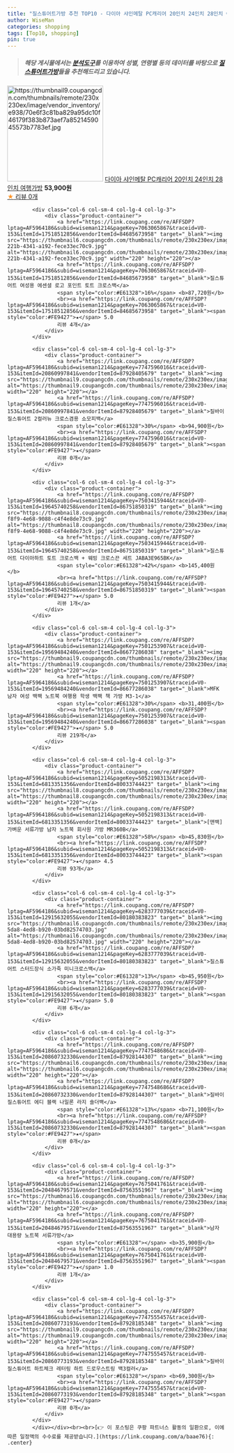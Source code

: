 ```yaml
---
title: "질스튜어트가방 추천 TOP10 - 다이아 샤인메탈 PC캐리어 20인치 24인치 28인치 여행가방"
author: WiseMan
categories: shopping
tags: [Top10, shopping]
pin: true
---
```


> ##### 해당 게시물에서는 [**분석도구**](https://itemscout.io/)를 이용하여 **성별**, **연령별** 등의 데이터를 바탕으로 [**질스튜어트가방**](https://link.coupang.com/a/baae76)들을 추천해드리고 있습니다.
<div class="container"><div class="row">
            <div class="col-6 col-sm-4 col-lg-4 col-lg-3">
                <div class="product-container">
                    <a href="https://link.coupang.com/re/AFFSDP?lptag=AF5964186&subid=wiseman1214&pageKey=7773855010&traceid=V0-153&itemId=20994589738&vendorItemId=88058924515" target="_blank"><img src="https://thumbnail9.coupangcdn.com/thumbnails/remote/230x230ex/image/vendor_inventory/e938/70e6f3c81ba829a95dc10f46179f383b873aef7a8521459045573b7783ef.jpg" alt="https://thumbnail9.coupangcdn.com/thumbnails/remote/230x230ex/image/vendor_inventory/e938/70e6f3c81ba829a95dc10f46179f383b873aef7a8521459045573b7783ef.jpg" width="220" height="220"></a>
                    <a href="https://link.coupang.com/re/AFFSDP?lptag=AF5964186&subid=wiseman1214&pageKey=7773855010&traceid=V0-153&itemId=20994589738&vendorItemId=88058924515" target="_blank">다이아 샤인메탈 PC캐리어 20인치 24인치 28인치 여행가방</a>
                    <span style="color:#E61328"></span> <b>53,900원</b>
                    <br><a href="https://link.coupang.com/re/AFFSDP?lptag=AF5964186&subid=wiseman1214&pageKey=7773855010&traceid=V0-153&itemId=20994589738&vendorItemId=88058924515" target="_blank"><span style="color:#FE9427">★</span> 
                    리뷰 0개</a>
                </div>
            </div>
            
            <div class="col-6 col-sm-4 col-lg-4 col-lg-3">
                <div class="product-container">
                    <a href="https://link.coupang.com/re/AFFSDP?lptag=AF5964186&subid=wiseman1214&pageKey=7063065867&traceid=V0-153&itemId=17518512856&vendorItemId=84685673958" target="_blank"><img src="https://thumbnail6.coupangcdn.com/thumbnails/remote/230x230ex/image/retail/images/2023/01/13/12/8/95e4dc62-221b-4341-a192-fece33ec70c9.jpg" alt="https://thumbnail6.coupangcdn.com/thumbnails/remote/230x230ex/image/retail/images/2023/01/13/12/8/95e4dc62-221b-4341-a192-fece33ec70c9.jpg" width="220" height="220"></a>
                    <a href="https://link.coupang.com/re/AFFSDP?lptag=AF5964186&subid=wiseman1214&pageKey=7063065867&traceid=V0-153&itemId=17518512856&vendorItemId=84685673958" target="_blank">질스튜어트 여성용 에센셜 로고 포인트 토트 크로스백</a>
                    <span style="color:#E61328">16%</span> <b>87,720원</b>
                    <br><a href="https://link.coupang.com/re/AFFSDP?lptag=AF5964186&subid=wiseman1214&pageKey=7063065867&traceid=V0-153&itemId=17518512856&vendorItemId=84685673958" target="_blank"><span style="color:#FE9427">★</span> 5.0
                    리뷰 4개</a>
                </div>
            </div>
            
            <div class="col-6 col-sm-4 col-lg-4 col-lg-3">
                <div class="product-container">
                    <a href="https://link.coupang.com/re/AFFSDP?lptag=AF5964186&subid=wiseman1214&pageKey=7747596016&traceid=V0-153&itemId=20860997841&vendorItemId=87928405679" target="_blank"><img src="https://thumbnail9.coupangcdn.com/thumbnails/remote/230x230ex/image/vendor_inventory/e4f9/0f65131a6d21daef88f9502a8c86a7ab01dd31133282023f9368bd469d34.jpg" alt="https://thumbnail9.coupangcdn.com/thumbnails/remote/230x230ex/image/vendor_inventory/e4f9/0f65131a6d21daef88f9502a8c86a7ab01dd31133282023f9368bd469d34.jpg" width="220" height="220"></a>
                    <a href="https://link.coupang.com/re/AFFSDP?lptag=AF5964186&subid=wiseman1214&pageKey=7747596016&traceid=V0-153&itemId=20860997841&vendorItemId=87928405679" target="_blank">질바이질스튜어트 2컬러뉴 크로스겸용 쇼모피백</a>
                    <span style="color:#E61328">30%</span> <b>94,900원</b>
                    <br><a href="https://link.coupang.com/re/AFFSDP?lptag=AF5964186&subid=wiseman1214&pageKey=7747596016&traceid=V0-153&itemId=20860997841&vendorItemId=87928405679" target="_blank"><span style="color:#FE9427">★</span> 
                    리뷰 0개</a>
                </div>
            </div>
            
            <div class="col-6 col-sm-4 col-lg-4 col-lg-3">
                <div class="product-container">
                    <a href="https://link.coupang.com/re/AFFSDP?lptag=AF5964186&subid=wiseman1214&pageKey=7503415944&traceid=V0-153&itemId=19645740258&vendorItemId=86751850319" target="_blank"><img src="https://thumbnail8.coupangcdn.com/thumbnails/remote/230x230ex/image/retail/images/2023/08/01/14/7/f6cc5479-f8f9-4e68-9088-c4f4e8de73c9.jpg" alt="https://thumbnail8.coupangcdn.com/thumbnails/remote/230x230ex/image/retail/images/2023/08/01/14/7/f6cc5479-f8f9-4e68-9088-c4f4e8de73c9.jpg" width="220" height="220"></a>
                    <a href="https://link.coupang.com/re/AFFSDP?lptag=AF5964186&subid=wiseman1214&pageKey=7503415944&traceid=V0-153&itemId=19645740258&vendorItemId=86751850319" target="_blank">질스튜어트 다이아하트 토트 크로스백 + 웨빙 크로스끈 세트 JABA3E965BK</a>
                    <span style="color:#E61328">42%</span> <b>145,400원</b>
                    <br><a href="https://link.coupang.com/re/AFFSDP?lptag=AF5964186&subid=wiseman1214&pageKey=7503415944&traceid=V0-153&itemId=19645740258&vendorItemId=86751850319" target="_blank"><span style="color:#FE9427">★</span> 5.0
                    리뷰 1개</a>
                </div>
            </div>
            
            <div class="col-6 col-sm-4 col-lg-4 col-lg-3">
                <div class="product-container">
                    <a href="https://link.coupang.com/re/AFFSDP?lptag=AF5964186&subid=wiseman1214&pageKey=7501253907&traceid=V0-153&itemId=19569484240&vendorItemId=86677286038" target="_blank"><img src="https://thumbnail9.coupangcdn.com/thumbnails/remote/230x230ex/image/vendor_inventory/e708/b9e50f5eebc014f951d71afe184c7dfeca89b76619028593ebb6d05cc04c.jpg" alt="https://thumbnail9.coupangcdn.com/thumbnails/remote/230x230ex/image/vendor_inventory/e708/b9e50f5eebc014f951d71afe184c7dfeca89b76619028593ebb6d05cc04c.jpg" width="220" height="220"></a>
                    <a href="https://link.coupang.com/re/AFFSDP?lptag=AF5964186&subid=wiseman1214&pageKey=7501253907&traceid=V0-153&itemId=19569484240&vendorItemId=86677286038" target="_blank">MFK 남자 여성 백팩 노트북 여행용 학생 백팩 책 가방 M3-1</a>
                    <span style="color:#E61328">30%</span> <b>31,400원</b>
                    <br><a href="https://link.coupang.com/re/AFFSDP?lptag=AF5964186&subid=wiseman1214&pageKey=7501253907&traceid=V0-153&itemId=19569484240&vendorItemId=86677286038" target="_blank"><span style="color:#FE9427">★</span> 5.0
                    리뷰 219개</a>
                </div>
            </div>
            
            <div class="col-6 col-sm-4 col-lg-4 col-lg-3">
                <div class="product-container">
                    <a href="https://link.coupang.com/re/AFFSDP?lptag=AF5964186&subid=wiseman1214&pageKey=5052198313&traceid=V0-153&itemId=6813351356&vendorItemId=80033744423" target="_blank"><img src="https://thumbnail8.coupangcdn.com/thumbnails/remote/230x230ex/image/vendor_inventory/20e4/5f7d3decc3a197ae3194b1713ba720b8558dd477cb835c10be614a2255c0.jpg" alt="https://thumbnail8.coupangcdn.com/thumbnails/remote/230x230ex/image/vendor_inventory/20e4/5f7d3decc3a197ae3194b1713ba720b8558dd477cb835c10be614a2255c0.jpg" width="220" height="220"></a>
                    <a href="https://link.coupang.com/re/AFFSDP?lptag=AF5964186&subid=wiseman1214&pageKey=5052198313&traceid=V0-153&itemId=6813351356&vendorItemId=80033744423" target="_blank">[맨백] 가벼운 서류가방 남자 노트북 회사원 가방 MR360B</a>
                    <span style="color:#E61328">58%</span> <b>45,830원</b>
                    <br><a href="https://link.coupang.com/re/AFFSDP?lptag=AF5964186&subid=wiseman1214&pageKey=5052198313&traceid=V0-153&itemId=6813351356&vendorItemId=80033744423" target="_blank"><span style="color:#FE9427">★</span> 4.5
                    리뷰 93개</a>
                </div>
            </div>
            
            <div class="col-6 col-sm-4 col-lg-4 col-lg-3">
                <div class="product-container">
                    <a href="https://link.coupang.com/re/AFFSDP?lptag=AF5964186&subid=wiseman1214&pageKey=6283777039&traceid=V0-153&itemId=12915632055&vendorItemId=80180383823" target="_blank"><img src="https://thumbnail6.coupangcdn.com/thumbnails/remote/230x230ex/image/retail/images/2022/01/12/16/4/7e6828aa-5da8-4ed8-b920-03bd82574703.jpg" alt="https://thumbnail6.coupangcdn.com/thumbnails/remote/230x230ex/image/retail/images/2022/01/12/16/4/7e6828aa-5da8-4ed8-b920-03bd82574703.jpg" width="220" height="220"></a>
                    <a href="https://link.coupang.com/re/AFFSDP?lptag=AF5964186&subid=wiseman1214&pageKey=6283777039&traceid=V0-153&itemId=12915632055&vendorItemId=80180383823" target="_blank">질스튜어트 스터드장식 소가죽 미니크로스백</a>
                    <span style="color:#E61328">13%</span> <b>45,950원</b>
                    <br><a href="https://link.coupang.com/re/AFFSDP?lptag=AF5964186&subid=wiseman1214&pageKey=6283777039&traceid=V0-153&itemId=12915632055&vendorItemId=80180383823" target="_blank"><span style="color:#FE9427">★</span> 5.0
                    리뷰 6개</a>
                </div>
            </div>
            
            <div class="col-6 col-sm-4 col-lg-4 col-lg-3">
                <div class="product-container">
                    <a href="https://link.coupang.com/re/AFFSDP?lptag=AF5964186&subid=wiseman1214&pageKey=7747548686&traceid=V0-153&itemId=20860732330&vendorItemId=87928144307" target="_blank"><img src="https://thumbnail6.coupangcdn.com/thumbnails/remote/230x230ex/image/vendor_inventory/202c/1020635d1d7bde375d011068a4b722f8e31532cb2e96ef6078e31b01e5be.jpg" alt="https://thumbnail6.coupangcdn.com/thumbnails/remote/230x230ex/image/vendor_inventory/202c/1020635d1d7bde375d011068a4b722f8e31532cb2e96ef6078e31b01e5be.jpg" width="220" height="220"></a>
                    <a href="https://link.coupang.com/re/AFFSDP?lptag=AF5964186&subid=wiseman1214&pageKey=7747548686&traceid=V0-153&itemId=20860732330&vendorItemId=87928144307" target="_blank">질바이질스튜어트 에디 블랙 나일론 라지 숄더백</a>
                    <span style="color:#E61328">13%</span> <b>71,100원</b>
                    <br><a href="https://link.coupang.com/re/AFFSDP?lptag=AF5964186&subid=wiseman1214&pageKey=7747548686&traceid=V0-153&itemId=20860732330&vendorItemId=87928144307" target="_blank"><span style="color:#FE9427">★</span> 
                    리뷰 0개</a>
                </div>
            </div>
            
            <div class="col-6 col-sm-4 col-lg-4 col-lg-3">
                <div class="product-container">
                    <a href="https://link.coupang.com/re/AFFSDP?lptag=AF5964186&subid=wiseman1214&pageKey=7675041761&traceid=V0-153&itemId=20484679571&vendorItemId=87563551967" target="_blank"><img src="https://thumbnail6.coupangcdn.com/thumbnails/remote/230x230ex/image/vendor_inventory/9a7c/ec51c0178fe7aaa9b3e05ee7bc0c3e41bea900469af94966debcaac8326f.jpg" alt="https://thumbnail6.coupangcdn.com/thumbnails/remote/230x230ex/image/vendor_inventory/9a7c/ec51c0178fe7aaa9b3e05ee7bc0c3e41bea900469af94966debcaac8326f.jpg" width="220" height="220"></a>
                    <a href="https://link.coupang.com/re/AFFSDP?lptag=AF5964186&subid=wiseman1214&pageKey=7675041761&traceid=V0-153&itemId=20484679571&vendorItemId=87563551967" target="_blank">남자 대용량 노트북 서류가방</a>
                    <span style="color:#E61328"></span> <b>35,900원</b>
                    <br><a href="https://link.coupang.com/re/AFFSDP?lptag=AF5964186&subid=wiseman1214&pageKey=7675041761&traceid=V0-153&itemId=20484679571&vendorItemId=87563551967" target="_blank"><span style="color:#FE9427">★</span> 1.0
                    리뷰 1개</a>
                </div>
            </div>
            
            <div class="col-6 col-sm-4 col-lg-4 col-lg-3">
                <div class="product-container">
                    <a href="https://link.coupang.com/re/AFFSDP?lptag=AF5964186&subid=wiseman1214&pageKey=7747555457&traceid=V0-153&itemId=20860773193&vendorItemId=87928185348" target="_blank"><img src="https://thumbnail9.coupangcdn.com/thumbnails/remote/230x230ex/image/vendor_inventory/2b89/b74de6cf22217469b3f4efb5391ec573395500ea578523a2e6634fcdcc8f.jpg" alt="https://thumbnail9.coupangcdn.com/thumbnails/remote/230x230ex/image/vendor_inventory/2b89/b74de6cf22217469b3f4efb5391ec573395500ea578523a2e6634fcdcc8f.jpg" width="220" height="220"></a>
                    <a href="https://link.coupang.com/re/AFFSDP?lptag=AF5964186&subid=wiseman1214&pageKey=7747555457&traceid=V0-153&itemId=20860773193&vendorItemId=87928185348" target="_blank">질바이질스튜어트 하트체크 레터링 하트 드로우스트링 백3컬러</a>
                    <span style="color:#E61328"></span> <b>69,300원</b>
                    <br><a href="https://link.coupang.com/re/AFFSDP?lptag=AF5964186&subid=wiseman1214&pageKey=7747555457&traceid=V0-153&itemId=20860773193&vendorItemId=87928185348" target="_blank"><span style="color:#FE9427">★</span> 
                    리뷰 0개</a>
                </div>
            </div>
            </div></div><br><br>[👉 이 포스팅은 쿠팡 파트너스 활동의 일환으로, 이에 따른 일정액의 수수료를 제공받습니다.](https://link.coupang.com/a/baae76){: .center}